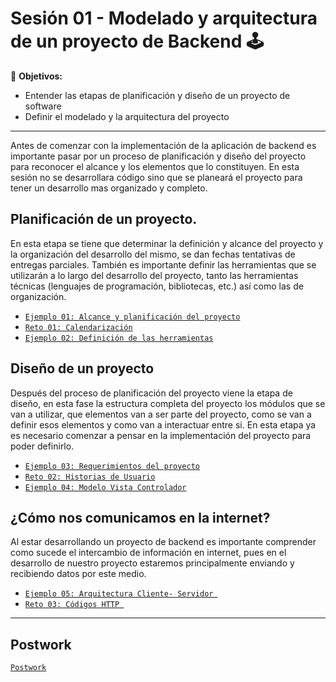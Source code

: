 # Sesión 01 - Modelado y arquitectura de un proyecto de Backend 🕹

🎯 **Objetivos:**

- Entender las etapas de planificación y diseño de un proyecto de software
- Definir el modelado y la arquitectura del proyecto

---

Antes de comenzar con la implementación de la aplicación de backend es importante pasar por un proceso de planificación y diseño del proyecto para reconocer el alcance y los elementos que lo constituyen. En esta sesión no se desarrollara código sino que se planeará el proyecto para tener un desarrollo mas organizado y completo.


## Planificación de un proyecto.

En esta etapa se tiene que determinar la definición y alcance del proyecto y la organización del desarrollo del mismo, se dan fechas tentativas de entregas parciales. También es importante definir las herramientas que se utilizarán a lo largo del desarrollo del proyecto, tanto las herramientas técnicas (lenguajes de programación, bibliotecas, etc.) así como las de organización.

- [`Ejemplo 01: Alcance y planificación del proyecto`](Ejemplo-01/)
- [`Reto 01: Calendarización`](Reto-01/)
- [`Ejemplo 02: Definición de las herramientas`](Ejemplo-02/)

## Diseño de un proyecto

Después del proceso de planificación del proyecto viene la etapa de diseño, en esta fase la estructura completa del proyecto los módulos que se van a utilizar, que elementos van a ser parte del proyecto, como se van a definir esos elementos y como van a interactuar entre si. En esta etapa ya es necesario comenzar a pensar en la implementación del proyecto para poder definirlo.

- [`Ejemplo 03: Requerimientos del proyecto`](Ejemplo-03/)
- [`Reto 02: Historias de Usuario`](Reto-02/)
- [`Ejemplo 04: Modelo Vista Controlador`](Ejemplo-04/)

## ¿Cómo nos comunicamos en la internet?

Al estar desarrollando un proyecto de backend es importante comprender como sucede el intercambio de información en internet, pues en el desarrollo de nuestro proyecto estaremos principalmente enviando y recibiendo datos por este medio.

- [`Ejemplo 05: Arquitectura Cliente- Servidor `](Ejemplo-05/)
- [`Reto 03: Códigos HTTP `](Reto-03/)


---

## Postwork

[`Postwork`](postwork/Readme.md)





